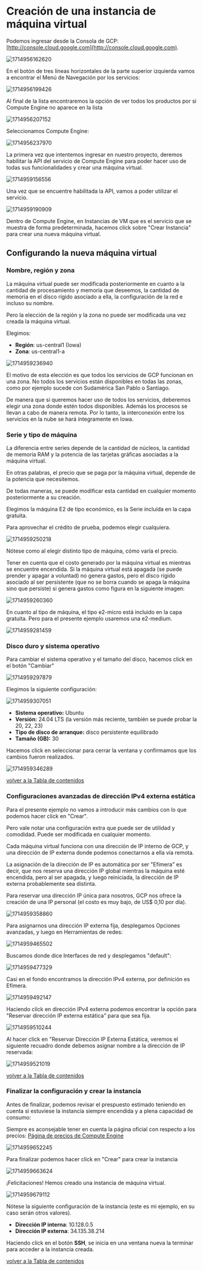 # Creación de una instancia de máquina virtual

Podemos ingresar desde la Consola de GCP: [http://console.cloud.google.com](http://console.cloud.google.com).

![1714956162620](image/como_crear_vm/1714956162620.png)

En el botón de tres líneas horizontales de la parte superior izquierda vamos a encontrar el Menú de Navegación por los servicios:

![1714956199426](image/como_crear_vm/1714956199426.png)

Al final de la lista encontraremos la opción de ver todos los productos por si Compute Engine no aparece en la lista

![1714956207152](image/como_crear_vm/1714956207152.png)

Seleccionamos Compute Engine:

![1714956237970](image/como_crear_vm/1714956237970.png)

La primera vez que intentemos ingresar en nuestro proyecto, deremos habilitar la API del servicio de Compute Engine para poder hacer uso de todas sus funcionalidades y crear una máquina virtual.

![1714959156556](image/como_crear_vm/1714959156556.png)

Una vez que se encuentre habilitada la API, vamos a poder utilizar el servicio.

![1714959190909](image/como_crear_vm/1714959190909.png)

Dentro de Compute Engine, en Instancias de VM que es el servicio que se muestra de forma predeterminada, hacemos click sobre "Crear Instancia" para crear una nueva máquina virtual.

## Configurando la nueva máquina virtual

### Nombre, región y zona

La máquina virtual puede ser modificada posteriormente en cuanto a la cantidad de procesamiento y memoria que deseemos, la cantidad de memoria en el disco rígido asociado a ella, la configuración de la red e incluso su nombre.

Pero la elección de la región y la zona no puede ser modificada una vez creada la máquina virtual.

Elegimos:

* **Región**: us-central1 (Iowa)
* **Zona**: us-central1-a

![1714959236940](image/como_crear_vm/1714959236940.png)

El motivo de esta elección es que todos los servicios de GCP funcionan en una zona. No todos los servicios están disponibles en todas las zonas, como por ejemplo sucede con Sudamérica San Pablo o Santiago.

De manera que si queremos hacer uso de todos los servicios, deberemos elegir una zona donde estén todos disponibles. Además los procesos se llevan a cabo de manera remota. Por lo tanto, la interconexión entre los servicios en la nube se hará íntegramente en Iowa.

### Serie y tipo de máquina

La diferencia entre series depende de la cantidad de núcleos, la cantidad de memoria RAM y la potencia de las tarjetas gráficas asociadas a la máquina virtual.

En otras palabras, el precio que se paga por la máquina virtual, depende de la potencia que necesitemos.

De todas maneras, se puede modificar esta cantidad en cualquier momento posteriormente a su creación.

Elegimos la máquina E2 de tipo económico, es la Serie incluída en la capa gratuita.

Para aprovechar el crédito de prueba, podemos elegir cualquiera.

![1714959250218](image/como_crear_vm/1714959250218.png)

Nótese como al elegir distinto tipo de máquina, cómo varía el precio.

Tener en cuenta que el costo generado por la máquina virtual es mientras se encuentre encendida. Si la máquina virtual está apagada (se puede prender y apagar a voluntad) no genera gastos, pero el disco rígido asociado al ser persistente (que no se borra cuando se apaga la máquina sino que persiste) si genera gastos como figura en la siguiente imagen:

![1714959260360](image/como_crear_vm/1714959260360.png)

En cuanto al tipo de máquina, el tipo e2-micro está incluido en la capa gratuita. Pero para el presente ejemplo usaremos una e2-medium.

![1714959281459](image/como_crear_vm/1714959281459.png)

### Disco duro y sistema operativo

Para cambiar el sistema operativo y el tamaño del disco, hacemos click en el botón "Cambiar"

![1714959297879](image/como_crear_vm/1714959297879.png)

Elegimos la siguiente configuración:

![1714959307051](image/como_crear_vm/1714959307051.png)

* **Sistema operativo:** Ubuntu
* **Versión:** 24.04 LTS (la versión más reciente, también se puede probar la 20, 22, 23)
* **Tipo de disco de arranque:** disco persistente equilibrado
* **Tamaño (GB):** 30

Hacemos click en seleccionar para cerrar la ventana y confirmamos que los cambios fueron realizados.

![1714959346289](image/como_crear_vm/1714959346289.png)

[volver a la Tabla de contenidos](#tabla-de-contenidos)

### Configuraciones avanzadas de dirección IPv4 externa estática

Para el presente ejemplo no vamos a introducir más cambios con lo que podemos hacer click en "Crear".

Pero vale notar una configuración extra que puede ser de utilidad y comodidad. Puede ser modificada en cualquier momento.

Cada máquina virtual funciona con una dirección de IP interno de GCP, y una dirección de IP externa donde podemos conectarnos a ella vía remota.

La asignación de la dirección de IP es automática por ser "Efímera" es decir, que nos reserva una dirección IP global mientras la máquina esté encendida, pero al ser apagada, y luego reiniciada, la dirección de IP externa probablemente sea distinta.

Para reservar una dirección IP única para nosotros, GCP nos ofrece la creación de una IP personal (el costo es muy bajo, de US$ 0,10 por día).

![1714959358860](image/como_crear_vm/1714959358860.png)

Para asignarnos una dirección IP externa fija, desplegamos Opciones avanzadas, y luego en Herramientas de redes:

![1714959465502](image/como_crear_vm/1714959465502.png)

Buscamos donde dice Interfaces de red y desplegamos "default":

![1714959477329](image/como_crear_vm/1714959477329.png)

Casi en el fondo encontramos la dirección IPv4 externa, por definición es Efímera.

![1714959492147](image/como_crear_vm/1714959492147.png)

Haciendo click en dirección IPv4 externa podemos encontrar la opción para "Reservar dirección IP externa estática" para que sea fija.

![1714959510244](image/como_crear_vm/1714959510244.png)

Al hacer click en "Reservar Dirección IP Externa Estática, veremos el siguiente recuadro donde debemos asignar nombre a la dirección de IP reservada:

![1714959521019](image/como_crear_vm/1714959521019.png)

[volver a la Tabla de contenidos](#tabla-de-contenidos)

### Finalizar la configuración y crear la instancia

Antes de finalizar, podemos revisar el prespuesto estimado teniendo en cuenta si estuviese la instancia siempre encendida y a plena capacidad de consumo:

Siempre es aconsejable tener en cuenta la página oficial con respecto a los precios: [Página de precios de Compute Engine](https://cloud.google.com/compute/all-pricing)

![1714959652245](image/como_crear_vm/1714959652245.png)

Para finalizar podemos hacer click en "Crear" para crear la instancia

![1714959663624](image/como_crear_vm/1714959663624.png)

¡Felicitaciones! Hemos creado una instancia de máquina virtual.

![1714959679112](image/como_crear_vm/1714959679112.png)

Nótese la siguiente configuración de la instancia (este es mi ejemplo, en su caso serán otros valores).

* **Dirección IP interna**: 10.128.0.5
* **Dirección IP externa**: 34.135.38.214

Haciendo click en el botón **SSH**, se inicia en una ventana nueva la terminar para acceder a la instancia creada.

[volver a la Tabla de contenidos](#tabla-de-contenidos)
